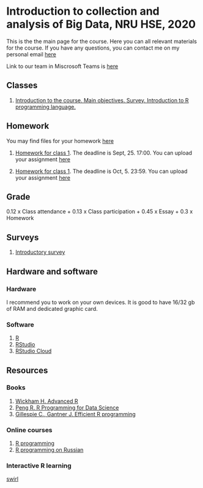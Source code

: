 #  Introduction to collection and analysis of Big Data, NRU HSE, 2020

This is the the main page for the course. Here you can all relevant materials for the course.
If you have any questions, you can contact me on my personal email [here](mailto:debesergopotes12@gmail.com?subject=IBD_2020)

Link to our team in Miscrosoft Teams is [here](https://teams.microsoft.com/l/team/19%3a583c00c36348441fbc34b7131b722e47%40thread.tacv2/conversations?groupId=1e515cc1-e69c-4985-aa3a-1204c350466a&tenantId=21f26c24-0793-4b07-a73d-563cd2ec235f)

## Classes

1. [Introduction to the course. Main objectives. Survey. Introduction to R programming language.](https://github.com/AlexByzov93/ibd_2020/tree/master/Class%201)

## Homework

You may find files for your homework [here](https://github.com/AlexByzov93/ibd_2020/tree/master/Homework)

1. [Homework for class 1](https://github.com/AlexByzov93/ibd_2020/tree/master/Homework/hw_1_assignment.html). The deadline is Sept, 25. 17:00. You can upload your assignment [here](https://www.dropbox.com/request/1rWzNbejgaojhRGAigaM)

1. [Homework for class 1](https://github.com/AlexByzov93/ibd_2020/tree/master/Homework/hw_2_assignment.html). The deadline is Oct, 5. 23:59. You can upload your assignment [here](https://www.dropbox.com/request/ngXsq2ZWA2bwucwLrALx)

## Grade

0.12 x Class attendance + 0.13 x Class participation + 0.45 x Essay + 0.3 x Homework

## Surveys

1. [Introductory survey](https://docs.google.com/forms/d/e/1FAIpQLSfTGJnn5hnC0yViuLxEbWCeDQoetQI4dQuj376r9VhI5AXSNA/viewform?usp=sf_link)

## Hardware and software

### Hardware
I recommend you to work on your own devices. It is good to have 16/32 gb of RAM and dedicated graphic card. 

### Software

1. [R](https://cran.r-project.org/bin/)
2. [RStudio](https://rstudio.com/products/rstudio/)
3. [RStudio Сloud](https://rstudio.cloud/)

## Resources

### Books 

1. [Wickham H. Advanced R](https://adv-r.hadley.nz/preface.html)
2. [Peng R. R Programming for Data Science](https://bookdown.org/rdpeng/rprogdatascience/)
3. [Gillespie C., Gantner J. Efficient R programming](https://csgillespie.github.io/efficientR/)

### Online courses

1. [R programming](https://www.coursera.org/learn/r-programming)
2. [R programming on Russian](https://stepik.org/course/497/promo)

### Interactive R learning

[swirl](https://swirlstats.com/)
